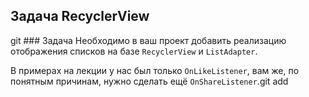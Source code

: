 ## Задача RecyclerView
git ### Задача
Необходимо в ваш проект добавить реализацию отображения списков на базе `RecyclerView` и `ListAdapter`.

В примерах на лекции у нас был только `OnLikeListener`, вам же, по понятным причинам, нужно сделать ещё `OnShareListener`.git add 